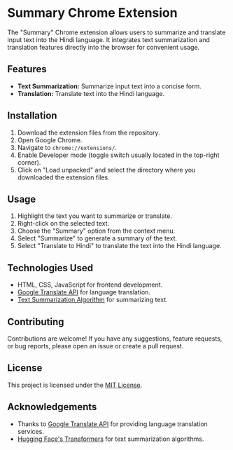 # Summary Chrome Extension

The "Summary" Chrome extension allows users to summarize and translate input text into the Hindi language. It integrates text summarization and translation features directly into the browser for convenient usage.

## Features

- **Text Summarization:** Summarize input text into a concise form.
- **Translation:** Translate text into the Hindi language.

## Installation

1. Download the extension files from the repository.
2. Open Google Chrome.
3. Navigate to `chrome://extensions/`.
4. Enable Developer mode (toggle switch usually located in the top-right corner).
5. Click on "Load unpacked" and select the directory where you downloaded the extension files.

## Usage

1. Highlight the text you want to summarize or translate.
2. Right-click on the selected text.
3. Choose the "Summary" option from the context menu.
4. Select "Summarize" to generate a summary of the text.
5. Select "Translate to Hindi" to translate the text into the Hindi language.

## Technologies Used

- HTML, CSS, JavaScript for frontend development.
- [Google Translate API](https://cloud.google.com/translate) for language translation.
- [Text Summarization Algorithm](#) for summarizing text.

## Contributing

Contributions are welcome! If you have any suggestions, feature requests, or bug reports, please open an issue or create a pull request.

## License

This project is licensed under the [MIT License](LICENSE).

## Acknowledgements

- Thanks to [Google Translate API](https://cloud.google.com/translate) for providing language translation services.
- [Hugging Face's Transformers](https://huggingface.co/transformers/) for text summarization algorithms.
